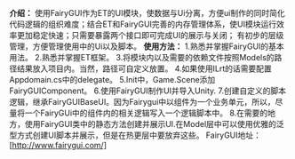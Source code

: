 **介绍：**
使用FairyGUI作为ET的UI模块，使数据与Ui分离，方便ui制作的同时简化代码逻辑的组织难度；结合ET和FairyGUI完善的内存管理体系，使UI模块运行效率更加稳定快速；只需要暴露两个接口即可完成UI的展示与关闭；
有初步的层级管理，方便管理使用中的Ui以及脚本。
**使用方法：**
1.熟悉并掌握FairyGUI的基本用法。
2.熟悉并掌握ET框架。
3.将模块内以及需要的依赖文件按照Models的路径结果放入项目内。当然，路径可自定义放置。
4.如果使用ILrt的话需要配置Appdomain.cs中的delegate。
5.Init中，Game.Scene添加FairyGUIComponent。
6.使用FairyGUI制作UI并导入Unity.
7.创建自定义的脚本逻辑，继承FairyGUIBaseUI。因为Fairygui中以组件为一个业务单元，所以，尽量将一个FairyGUi中的组件内的相关逻辑写入一个逻辑脚本中。
8.在需要的地方，使用FairyGUI类中的静态方法创建并展示UI.在Model层中可以使用优雅的泛型方式创建UI脚本并展示，但是在热更层中要放弃这些。
FairyGUI地址：[http://www.fairygui.com/] 